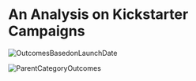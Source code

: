 # An Analysis on Kickstarter Campaigns

![OutcomesBasedonLaunchDate](CrowdfundingAnalysis\OutcomesBasedonLaunchDate.png)

![ParentCategoryOutcomes](CrowdfundingAnalysis\ParentCategoryOutcomes.png)

